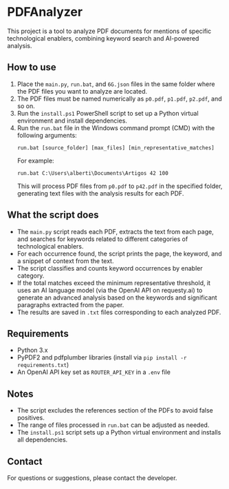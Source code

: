 # PDFAnalyzer

This project is a tool to analyze PDF documents for mentions of specific technological enablers, combining keyword search and AI-powered analysis.

## How to use

1. Place the `main.py`, `run.bat`, and `6G.json` files in the same folder where the PDF files you want to analyze are located.
2. The PDF files must be named numerically as `p0.pdf`, `p1.pdf`, `p2.pdf`, and so on.
3. Run the `install.ps1` PowerShell script to set up a Python virtual environment and install dependencies.
4. Run the `run.bat` file in the Windows command prompt (CMD) with the following arguments:
   ```
   run.bat [source_folder] [max_files] [min_representative_matches]
   ```
   For example:
   ```
   run.bat C:\Users\alberti\Documents\Artigos 42 100
   ```
   This will process PDF files from `p0.pdf` to `p42.pdf` in the specified folder, generating text files with the analysis results for each PDF.

## What the script does

- The `main.py` script reads each PDF, extracts the text from each page, and searches for keywords related to different categories of technological enablers.
- For each occurrence found, the script prints the page, the keyword, and a snippet of context from the text.
- The script classifies and counts keyword occurrences by enabler category.
- If the total matches exceed the minimum representative threshold, it uses an AI language model (via the OpenAI API on requesty.ai) to generate an advanced analysis based on the keywords and significant paragraphs extracted from the paper.
- The results are saved in `.txt` files corresponding to each analyzed PDF.

## Requirements

- Python 3.x
- PyPDF2 and pdfplumber libraries (install via `pip install -r requirements.txt`)
- An OpenAI API key set as `ROUTER_API_KEY` in a `.env` file

## Notes

- The script excludes the references section of the PDFs to avoid false positives.
- The range of files processed in `run.bat` can be adjusted as needed.
- The `install.ps1` script sets up a Python virtual environment and installs all dependencies.

## Contact

For questions or suggestions, please contact the developer.
